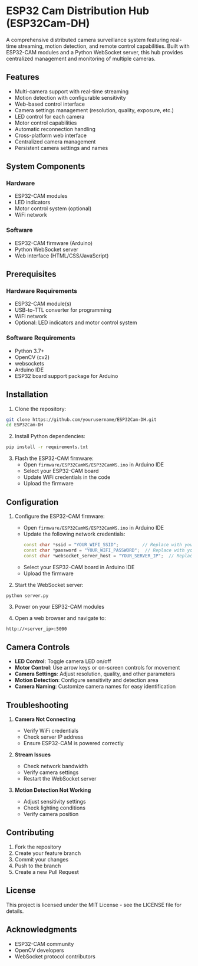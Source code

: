 # ESP32 Cam Distribution Hub (ESP32Cam-DH)

A comprehensive distributed camera surveillance system featuring real-time streaming, motion detection, and remote control capabilities. Built with ESP32-CAM modules and a Python WebSocket server, this hub provides centralized management and monitoring of multiple cameras.

## Features

- Multi-camera support with real-time streaming
- Motion detection with configurable sensitivity
- Web-based control interface
- Camera settings management (resolution, quality, exposure, etc.)
- LED control for each camera
- Motor control capabilities
- Automatic reconnection handling
- Cross-platform web interface
- Centralized camera management
- Persistent camera settings and names

## System Components

### Hardware
- ESP32-CAM modules
- LED indicators
- Motor control system (optional)
- WiFi network

### Software
- ESP32-CAM firmware (Arduino)
- Python WebSocket server
- Web interface (HTML/CSS/JavaScript)

## Prerequisites

### Hardware Requirements
- ESP32-CAM module(s)
- USB-to-TTL converter for programming
- WiFi network
- Optional: LED indicators and motor control system

### Software Requirements
- Python 3.7+
- OpenCV (cv2)
- websockets
- Arduino IDE
- ESP32 board support package for Arduino

## Installation

1. Clone the repository:
```bash
git clone https://github.com/yourusername/ESP32Cam-DH.git
cd ESP32Cam-DH
```

2. Install Python dependencies:
```bash
pip install -r requirements.txt
```

3. Flash the ESP32-CAM firmware:
   - Open `firmware/ESP32CamWS/ESP32CamWS.ino` in Arduino IDE
   - Select your ESP32-CAM board
   - Update WiFi credentials in the code
   - Upload the firmware

## Configuration

1. Configure the ESP32-CAM firmware:
   - Open `firmware/ESP32CamWS/ESP32CamWS.ino` in Arduino IDE
   - Update the following network credentials:
     ```cpp
     const char *ssid = "YOUR_WIFI_SSID";         // Replace with your WiFi SSID
     const char *password = "YOUR_WIFI_PASSWORD";  // Replace with your WiFi password
     const char *websocket_server_host = "YOUR_SERVER_IP";  // Replace with your server IP
     ```
   - Select your ESP32-CAM board in Arduino IDE
   - Upload the firmware

2. Start the WebSocket server:
```bash
python server.py
```

3. Power on your ESP32-CAM modules

4. Open a web browser and navigate to:
```
http://<server_ip>:5000
```

## Camera Controls

- **LED Control**: Toggle camera LED on/off
- **Motor Control**: Use arrow keys or on-screen controls for movement
- **Camera Settings**: Adjust resolution, quality, and other parameters
- **Motion Detection**: Configure sensitivity and detection area
- **Camera Naming**: Customize camera names for easy identification

## Troubleshooting

1. **Camera Not Connecting**
   - Verify WiFi credentials
   - Check server IP address
   - Ensure ESP32-CAM is powered correctly

2. **Stream Issues**
   - Check network bandwidth
   - Verify camera settings
   - Restart the WebSocket server

3. **Motion Detection Not Working**
   - Adjust sensitivity settings
   - Check lighting conditions
   - Verify camera position

## Contributing

1. Fork the repository
2. Create your feature branch
3. Commit your changes
4. Push to the branch
5. Create a new Pull Request

## License

This project is licensed under the MIT License - see the LICENSE file for details.

## Acknowledgments

- ESP32-CAM community
- OpenCV developers
- WebSocket protocol contributors 